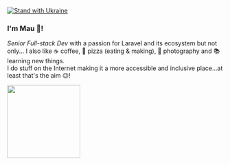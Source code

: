 [<img src="https://user-images.githubusercontent.com/2118799/160085663-40c9d58e-a605-48ad-a9b2-80268a072180.svg" alt="Stand with Ukraine" />](https://supportukrainenow.org)

### I'm Mau 👋!

_Senior Full-stack Dev_ with a passion for Laravel and its ecosystem but not only... I also like ☕ coffee, 🍕 pizza (eating & making), 📸 photography and 📚 learning new things.  
I do stuff on the Internet making it a more accessible and inclusive place...at least that's the aim 😉!

<img height="170px" src="https://github-readme-stats.vercel.app/api?username=leMaur&count_private=true&hide=issues&show_icons=true&theme=discord_old_blurple" alt="" />
